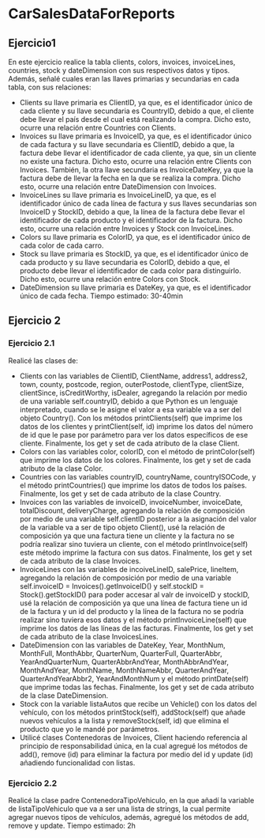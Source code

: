 # CarSalesDataForReports
## Ejercicio1
En este ejercicio realice la tabla clients, colors, invoices, invoiceLines, countries, stock y dateDimension con sus respectivos datos y tipos. Además, señalé cuales eran las llaves primarias y secundarias en cada tabla, con sus relaciones:
- Clients su llave primaria es ClientID, ya que, es el identificador único de cada cliente y su llave secundaria es CountryID, debido a que, el cliente debe llevar el país desde el cual está realizando la compra. Dicho esto, ocurre una relación entre Countries con Clients.
- Invoices su llave primaria es InvoiceID, ya que, es el identificador único de cada factura y su llave secundaria es ClientID, debido a que, la factura debe llevar el identificador de cada cliente, ya que, sin un cliente no existe una factura. Dicho esto, ocurre una relación entre Clients con Invoices. También, la otra llave secundaria es InvoiceDateKey, ya que la factura debe de llevar la fecha en la que se realiza la compra. Dicho esto, ocurre una relación entre DateDimension con Invoices.
- InvoiceLines su llave primaria es InvoiceLineID, ya que, es el identificador único de cada línea de factura y sus llaves secundarias son InvoiceID y StockID, debido a que, la línea de la factura debe llevar el identificador de cada producto y el identificador de la factura. Dicho esto, ocurre una relación entre Invoices y Stock con InvoiceLines.
- Colors su llave primaria es ColorID, ya que, es el identificador único de cada color de cada carro.
- Stock su llave primaria es StockID, ya que, es el identificador único de cada producto y su llave secundaria es ColorID, debido a que, el producto debe llevar el identificador de cada color para distinguirlo. Dicho esto, ocurre una relación entre Colors con Stock.
- DateDimension su llave primaria es DateKey, ya que, es el identificador único de cada fecha.
Tiempo estimado: 30-40min


## Ejercicio 2
### Ejercicio 2.1
Realicé las clases de:
- Clients con las variables de ClientID, ClientName, address1, address2, town, county, postcode, region, outerPostode, clientType, clientSize, clientSince, isCreditWorthy, isDealer, agregando la relación por medio de una variable self.countryID, debido a que Python es un lenguaje interpretado, cuando se le asigne el valor a esa variable va a ser del objeto Country().
Con los métodos printClients(self) que imprime los datos de los clientes y printClient(self, id) imprime los datos del número de id que le pase por parámetro para ver los datos específicos de ese cliente. Finalmente, los get y set de cada atributo de la clase Client.
- Colors con las variables color, colorID, con el método de printColor(self) que imprime los datos de los colores. Finalmente, los get y set de cada atributo de la clase Color.
- Countries con las variables countryID, countryName, countryISOCode, y el método printCountries() que imprime los datos de todos los países. Finalmente, los get y set de cada atributo de la clase Country.
- Invoices con las variables de invoiceID, invoiceNumber, invoiceDate, totalDiscount, deliveryCharge, agregando la relación de composición por medio de una variable self.clientID posterior a la asignación del valor de la variable va a ser de tipo objeto Client(), usé la relación de composición ya que una factura tiene un cliente y la factura no se podría realizar sino tuviera un cliente, con el método printInvoice(self) este método imprime la factura con sus datos. Finalmente, los get y set de cada atributo de la clase Invoices.
- InvoiceLines con las variables de incoiveLineID, salePrice, lineItem, agregando la relación de composición por medio de una variable self.invoiceID = Invoices().getInvoiceID() y self.stockID = Stock().getStockID() para poder accesar al valr de invoiceID y stockID, usé la relación de composición ya que una línea de factura tiene un id de la factura y un id del producto y la línea de la factura no se podría realizar sino tuviera esos datos y el método printInvoiceLine(self) que imprime los datos de las líneas de las facturas. Finalmente, los get y set de cada atributo de la clase InvoicesLines.
- DateDimension con las variables de DateKey, Year, MonthNum, MonthFull, MonthAbbr, QuarterNum, QuarterFull, QuarterAbbr, YearAndQuarterNum, QuarterAbbrAndYear, MonthAbbrAndYear,
MonthAndYear, MonthName, MonthNameAbbr, QuarterAndYear, QuarterAndYearAbbr2, YearAndMonthNum y el método printDate(self) que imprime todas las fechas. Finalmente, los get y set de cada atributo de la clase DateDimension.
- Stock con la variable listaAutos que recibe un Vehicle() con los datos del vehículo, con los métodos printStock(self), addStock(self) que añade nuevos vehículos a la lista y removeStock(self, id) que elimina el producto que yo le mandé por parámetros.
- Utilicé clases Contenedoras de Invoices, Client haciendo referencia al principio de responsabilidad única, en la cual agregué los métodos de add(), remove (id) para eliminar la factura por medio del id y update (id) añadiendo funcionalidad con listas.

###  Ejercicio 2.2
Realicé la clase padre ContenedoraTipoVehiculo, en la que añadí la variable de listaTipoVehiculo que va a ser una lista de strings, la cual permite agregar nuevos tipos de vehículos, además, agregué los métodos de add, remove y update.
Tiempo estimado: 2h
